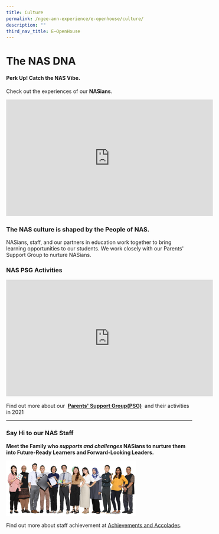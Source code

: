 ```yaml
---
title: Culture
permalink: /ngee-ann-experience/e-openhouse/culture/
description: ""
third_nav_title: E–OpenHouse
---
```

# The NAS DNA

#### **Perk Up!** Catch the NAS Vibe.

Check out the experiences of our&nbsp;**NASians**.

<iframe width="560" height="315" src="https://www.youtube.com/embed/pFITov7biC8" title="YouTube video player" frameborder="0" allow="accelerometer; autoplay; clipboard-write; encrypted-media; gyroscope; picture-in-picture; web-share" allowfullscreen=""></iframe>

### The NAS culture is shaped by the People of NAS.

NASians, staff, and our partners in education work together to bring learning opportunities to our students. We work closely with our Parents' Support Group to nurture NASians.

### NAS PSG Activities

<iframe width="560" height="315" src="https://www.youtube.com/embed/gP2i8A3Wyrc" title="YouTube video player" frameborder="0" allow="accelerometer; autoplay; clipboard-write; encrypted-media; gyroscope; picture-in-picture; web-share" allowfullscreen=""></iframe>

Find out more about our&nbsp;&nbsp;**[Parents' Support Group(PSG)](/links-for-parents/parents-support-group-psg)**&nbsp;&nbsp;and their activities in 2021

  
<hr>

### Say Hi to our NAS Staff

**Meet the Family who&nbsp;_supports and challenges_&nbsp;NASians&nbsp;to nurture them into Future-Ready Learners and Forward-Looking Leaders.**

<img src="/images/Staff.png" style="width:70%">
		 
Find out more about staff achievement at [Achievements and Accolades](/about-us/achievements-and-accolades).